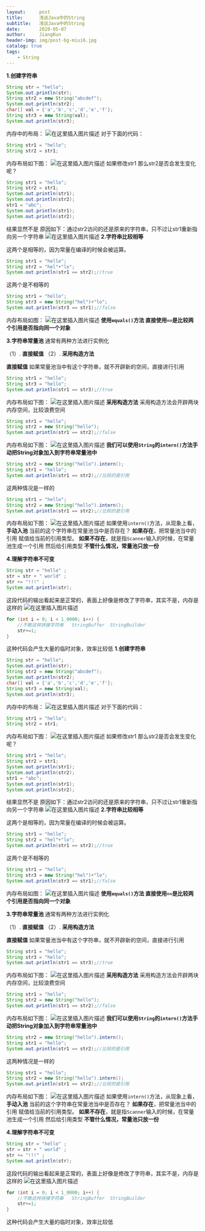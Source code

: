 ```yaml
---
layout:     post
title:      浅谈Java中的String
subtitle:   浅谈Java中的String
date:       2020-05-07
author:     JiangKun
header-img: img/post-bg-miui6.jpg
catalog: true
tags:
    - String
---
```


**1.创建字符串**

```java
String str = "hello";
System.out.println(str);
String str2 = new String("abcdef");
System.out.println(str2);
char[] val = {'a','b','c','d','e','f'};
String str3 = new String(val);
System.out.println(str3);
```
内存中的布局：
![在这里插入图片描述](https://img-blog.csdnimg.cn/20200507195647638.png?x-oss-process=image/watermark,type_ZmFuZ3poZW5naGVpdGk,shadow_10,text_aHR0cHM6Ly9ibG9nLmNzZG4ubmV0L2ppYW5na3VuMDMzMQ==,size_16,color_FFFFFF,t_70)
对于下面的代码：

```java
String str1 = "hello";
String str2 = str1;
```
内存布局如下图：
![在这里插入图片描述](https://img-blog.csdnimg.cn/20200507195833263.png?x-oss-process=image/watermark,type_ZmFuZ3poZW5naGVpdGk,shadow_10,text_aHR0cHM6Ly9ibG9nLmNzZG4ubmV0L2ppYW5na3VuMDMzMQ==,size_16,color_FFFFFF,t_70)
如果修改str1 那么str2是否会发生变化呢？

```java
String str1 = "hello";
String str2 = str1;
System.out.println(str1);
System.out.println(str2);
str1 = "abc";
System.out.println(str1);
System.out.println(str2);
```

结果显然不是
原因如下：通过str2访问的还是原来的字符串，只不过让str1重新指向另一个字符串
![在这里插入图片描述](https://img-blog.csdnimg.cn/20200507200418811.png?x-oss-process=image/watermark,type_ZmFuZ3poZW5naGVpdGk,shadow_10,text_aHR0cHM6Ly9ibG9nLmNzZG4ubmV0L2ppYW5na3VuMDMzMQ==,size_16,color_FFFFFF,t_70)
**2.字符串比较相等**

这两个是相等的，因为常量在编译的时候会被运算。
```java
String str1 = "hello";
String str2 = "hel"+"lo";
System.out.println(str1 == str2);//true
```
这两个是不相等的
```java
String str1 = "hello";
String str3 = new String("hel")+"lo";
System.out.println(str3 == str1);//false
```
内存布局如图：
![在这里插入图片描述](https://img-blog.csdnimg.cn/20200507201034810.png?x-oss-process=image/watermark,type_ZmFuZ3poZW5naGVpdGk,shadow_10,text_aHR0cHM6Ly9ibG9nLmNzZG4ubmV0L2ppYW5na3VuMDMzMQ==,size_16,color_FFFFFF,t_70)
**使用`equals()`方法
直接使用`==`是比较两个引用是否指向同一个对象**

**3.字符串常量池**
通常有两种方法进行实例化

 （1）. **直接赋值**
 （2）. **采用构造方法**

**直接赋值**
如果常量池当中有这个字符串，就不开辟新的空间，直接进行引用

```java
String str1 = "hello";
String str3 = "hello";
System.out.println(str1 == str3);//true
```
内存布局如下图：
![在这里插入图片描述](https://img-blog.csdnimg.cn/20200507195149600.png?x-oss-process=image/watermark,type_ZmFuZ3poZW5naGVpdGk,shadow_10,text_aHR0cHM6Ly9ibG9nLmNzZG4ubmV0L2ppYW5na3VuMDMzMQ==,size_16,color_FFFFFF,t_70)
**采用构造方法**
采用构造方法会开辟两块内存空间，比较浪费空间

```java
String str1 = "hello";
String str2 = new String("hello");
System.out.println(str1 == str2);//false
```
内存布局如下图：
![在这里插入图片描述](https://img-blog.csdnimg.cn/20200507195454432.png?x-oss-process=image/watermark,type_ZmFuZ3poZW5naGVpdGk,shadow_10,text_aHR0cHM6Ly9ibG9nLmNzZG4ubmV0L2ppYW5na3VuMDMzMQ==,size_16,color_FFFFFF,t_70)
**我们可以使用`String`的`intern()`方法手动把String对象加入到字符串常量池中**

```java
String str2 = new String("hello").intern();
String str1 = "hello";
System.out.println(str1 == str2);//比较的是引用
```
这两种情况是一样的
```java
String str1 = "hello";
String str2 = new String("hello").intern();
System.out.println(str1 == str2);//比较的是引用
```
内存布局如下图：
![在这里插入图片描述](https://img-blog.csdnimg.cn/20200507195603928.png?x-oss-process=image/watermark,type_ZmFuZ3poZW5naGVpdGk,shadow_10,text_aHR0cHM6Ly9ibG9nLmNzZG4ubmV0L2ppYW5na3VuMDMzMQ==,size_16,color_FFFFFF,t_70)
如果使用`intern()`方法，从现象上看，**手动入池**
当前的这个字符串在常量池当中是否存在？
**如果存在**，把常量池当中的引用  赋值给当前的引用类型。
**如果不存在**，就是指`Scanner`输入的时候，在常量池生成一个引用 然后给引用类型
**不管什么情况，常量池只放一份**

**4.理解字符串不可变**

```java
String str = "hello" ;
str = str + " world" ;
str += "!!!" ;
System.out.println(str);
```
这段代码的输出看起来是正常的，表面上好像是修改了字符串，其实不是，内存是这样的
![在这里插入图片描述](https://img-blog.csdnimg.cn/20200507201416318.png?x-oss-process=image/watermark,type_ZmFuZ3poZW5naGVpdGk,shadow_10,text_aHR0cHM6Ly9ibG9nLmNzZG4ubmV0L2ppYW5na3VuMDMzMQ==,size_16,color_FFFFFF,t_70)
```java
for (int i = 0; i < 1_0000; i++) {
    //不敢这样拼接字符串   StringBuffer  StringBuilder
    str+=1;
}
```
这种代码会产生大量的临时对象，效率比较低
**1.创建字符串**

```java
String str = "hello";
System.out.println(str);
String str2 = new String("abcdef");
System.out.println(str2);
char[] val = {'a','b','c','d','e','f'};
String str3 = new String(val);
System.out.println(str3);
```
内存中的布局：
![在这里插入图片描述](https://img-blog.csdnimg.cn/20200507195647638.png?x-oss-process=image/watermark,type_ZmFuZ3poZW5naGVpdGk,shadow_10,text_aHR0cHM6Ly9ibG9nLmNzZG4ubmV0L2ppYW5na3VuMDMzMQ==,size_16,color_FFFFFF,t_70)
对于下面的代码：

```java
String str1 = "hello";
String str2 = str1;
```
内存布局如下图：
![在这里插入图片描述](https://img-blog.csdnimg.cn/20200507195833263.png?x-oss-process=image/watermark,type_ZmFuZ3poZW5naGVpdGk,shadow_10,text_aHR0cHM6Ly9ibG9nLmNzZG4ubmV0L2ppYW5na3VuMDMzMQ==,size_16,color_FFFFFF,t_70)
如果修改str1 那么str2是否会发生变化呢？

```java
String str1 = "hello";
String str2 = str1;
System.out.println(str1);
System.out.println(str2);
str1 = "abc";
System.out.println(str1);
System.out.println(str2);
```

结果显然不是
原因如下：通过str2访问的还是原来的字符串，只不过让str1重新指向另一个字符串
![在这里插入图片描述](https://img-blog.csdnimg.cn/20200507200418811.png?x-oss-process=image/watermark,type_ZmFuZ3poZW5naGVpdGk,shadow_10,text_aHR0cHM6Ly9ibG9nLmNzZG4ubmV0L2ppYW5na3VuMDMzMQ==,size_16,color_FFFFFF,t_70)
**2.字符串比较相等**

这两个是相等的，因为常量在编译的时候会被运算。
```java
String str1 = "hello";
String str2 = "hel"+"lo";
System.out.println(str1 == str2);//true
```
这两个是不相等的
```java
String str1 = "hello";
String str3 = new String("hel")+"lo";
System.out.println(str3 == str1);//false
```
内存布局如图：
![在这里插入图片描述](https://img-blog.csdnimg.cn/20200507201034810.png?x-oss-process=image/watermark,type_ZmFuZ3poZW5naGVpdGk,shadow_10,text_aHR0cHM6Ly9ibG9nLmNzZG4ubmV0L2ppYW5na3VuMDMzMQ==,size_16,color_FFFFFF,t_70)
**使用`equals()`方法
直接使用`==`是比较两个引用是否指向同一个对象**

**3.字符串常量池**
通常有两种方法进行实例化

 （1）. **直接赋值**
 （2）. **采用构造方法**

**直接赋值**
如果常量池当中有这个字符串，就不开辟新的空间，直接进行引用

```java
String str1 = "hello";
String str3 = "hello";
System.out.println(str1 == str3);//true
```
内存布局如下图：
![在这里插入图片描述](https://img-blog.csdnimg.cn/20200507195149600.png?x-oss-process=image/watermark,type_ZmFuZ3poZW5naGVpdGk,shadow_10,text_aHR0cHM6Ly9ibG9nLmNzZG4ubmV0L2ppYW5na3VuMDMzMQ==,size_16,color_FFFFFF,t_70)
**采用构造方法**
采用构造方法会开辟两块内存空间，比较浪费空间

```java
String str1 = "hello";
String str2 = new String("hello");
System.out.println(str1 == str2);//false
```
内存布局如下图：
![在这里插入图片描述](https://img-blog.csdnimg.cn/20200507195454432.png?x-oss-process=image/watermark,type_ZmFuZ3poZW5naGVpdGk,shadow_10,text_aHR0cHM6Ly9ibG9nLmNzZG4ubmV0L2ppYW5na3VuMDMzMQ==,size_16,color_FFFFFF,t_70)
**我们可以使用`String`的`intern()`方法手动把String对象加入到字符串常量池中**

```java
String str2 = new String("hello").intern();
String str1 = "hello";
System.out.println(str1 == str2);//比较的是引用
```
这两种情况是一样的
```java
String str1 = "hello";
String str2 = new String("hello").intern();
System.out.println(str1 == str2);//比较的是引用
```
内存布局如下图：
![在这里插入图片描述](https://img-blog.csdnimg.cn/20200507195603928.png?x-oss-process=image/watermark,type_ZmFuZ3poZW5naGVpdGk,shadow_10,text_aHR0cHM6Ly9ibG9nLmNzZG4ubmV0L2ppYW5na3VuMDMzMQ==,size_16,color_FFFFFF,t_70)
如果使用`intern()`方法，从现象上看，**手动入池**
当前的这个字符串在常量池当中是否存在？
**如果存在**，把常量池当中的引用  赋值给当前的引用类型。
**如果不存在**，就是指`Scanner`输入的时候，在常量池生成一个引用 然后给引用类型
**不管什么情况，常量池只放一份**

**4.理解字符串不可变**

```java
String str = "hello" ;
str = str + " world" ;
str += "!!!" ;
System.out.println(str);
```
这段代码的输出看起来是正常的，表面上好像是修改了字符串，其实不是，内存是这样的
![在这里插入图片描述](https://img-blog.csdnimg.cn/20200507201416318.png?x-oss-process=image/watermark,type_ZmFuZ3poZW5naGVpdGk,shadow_10,text_aHR0cHM6Ly9ibG9nLmNzZG4ubmV0L2ppYW5na3VuMDMzMQ==,size_16,color_FFFFFF,t_70)
```java
for (int i = 0; i < 1_0000; i++) {
    //不敢这样拼接字符串   StringBuffer  StringBuilder
    str+=1;
}
```
这种代码会产生大量的临时对象，效率比较低
